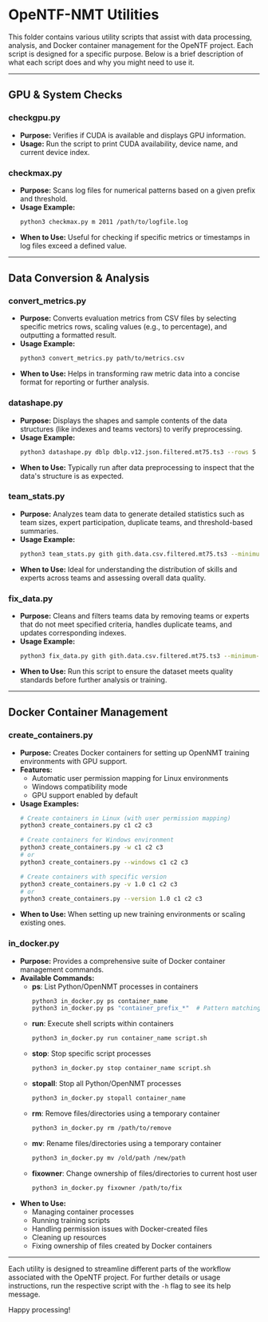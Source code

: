 # OpeNTF-NMT Utilities

This folder contains various utility scripts that assist with data processing, analysis, and Docker container management for the OpeNTF project. Each script is designed for a specific purpose. Below is a brief description of what each script does and why you might need to use it.

---

## GPU & System Checks

### checkgpu.py
- **Purpose:** Verifies if CUDA is available and displays GPU information.
- **Usage:** Run the script to print CUDA availability, device name, and current device index.

### checkmax.py
- **Purpose:** Scans log files for numerical patterns based on a given prefix and threshold.
- **Usage Example:**
  ```bash
  python3 checkmax.py m 2011 /path/to/logfile.log
  ```
- **When to Use:** Useful for checking if specific metrics or timestamps in log files exceed a defined value.

---

## Data Conversion & Analysis

### convert_metrics.py
- **Purpose:** Converts evaluation metrics from CSV files by selecting specific metrics rows, scaling values (e.g., to percentage), and outputting a formatted result.
- **Usage Example:**
  ```bash
  python3 convert_metrics.py path/to/metrics.csv
  ```
- **When to Use:** Helps in transforming raw metric data into a concise format for reporting or further analysis.

### datashape.py
- **Purpose:** Displays the shapes and sample contents of the data structures (like indexes and teams vectors) to verify preprocessing.
- **Usage Example:**
  ```bash
  python3 datashape.py dblp dblp.v12.json.filtered.mt75.ts3 --rows 5
  ```
- **When to Use:** Typically run after data preprocessing to inspect that the data's structure is as expected.

### team_stats.py
- **Purpose:** Analyzes team data to generate detailed statistics such as team sizes, expert participation, duplicate teams, and threshold-based summaries.
- **Usage Example:**
  ```bash
  python3 team_stats.py gith gith.data.csv.filtered.mt75.ts3 --minimum-teams 50 --team-size 4
  ```
- **When to Use:** Ideal for understanding the distribution of skills and experts across teams and assessing overall data quality.

### fix_data.py
- **Purpose:** Cleans and filters teams data by removing teams or experts that do not meet specified criteria, handles duplicate teams, and updates corresponding indexes.
- **Usage Example:**
  ```bash
  python3 fix_data.py gith gith.data.csv.filtered.mt75.ts3 --minimum-teams 75 --team-size 3
  ```
- **When to Use:** Run this script to ensure the dataset meets quality standards before further analysis or training.

---

## Docker Container Management

### create_containers.py
- **Purpose:** Creates Docker containers for setting up OpenNMT training environments with GPU support.
- **Features:**
  - Automatic user permission mapping for Linux environments
  - Windows compatibility mode
  - GPU support enabled by default
- **Usage Examples:**
  ```bash
  # Create containers in Linux (with user permission mapping)
  python3 create_containers.py c1 c2 c3

  # Create containers for Windows environment
  python3 create_containers.py -w c1 c2 c3
  # or
  python3 create_containers.py --windows c1 c2 c3

  # Create containers with specific version
  python3 create_containers.py -v 1.0 c1 c2 c3
  # or
  python3 create_containers.py --version 1.0 c1 c2 c3
  ```
- **When to Use:** When setting up new training environments or scaling existing ones.

### in_docker.py
- **Purpose:** Provides a comprehensive suite of Docker container management commands.
- **Available Commands:**
  - **ps**: List Python/OpenNMT processes in containers
    ```bash
    python3 in_docker.py ps container_name
    python3 in_docker.py ps "container_prefix_*"  # Pattern matching
    ```
  - **run**: Execute shell scripts within containers
    ```bash
    python3 in_docker.py run container_name script.sh
    ```
  - **stop**: Stop specific script processes
    ```bash
    python3 in_docker.py stop container_name script.sh
    ```
  - **stopall**: Stop all Python/OpenNMT processes
    ```bash
    python3 in_docker.py stopall container_name
    ```
  - **rm**: Remove files/directories using a temporary container
    ```bash
    python3 in_docker.py rm /path/to/remove
    ```
  - **mv**: Rename files/directories using a temporary container
    ```bash
    python3 in_docker.py mv /old/path /new/path
    ```
  - **fixowner**: Change ownership of files/directories to current host user
    ```bash
    python3 in_docker.py fixowner /path/to/fix
    ```
- **When to Use:**
  - Managing container processes
  - Running training scripts
  - Handling permission issues with Docker-created files
  - Cleaning up resources
  - Fixing ownership of files created by Docker containers

---

Each utility is designed to streamline different parts of the workflow associated with the OpeNTF project. For further details or usage instructions, run the respective script with the `-h` flag to see its help message.

Happy processing!
